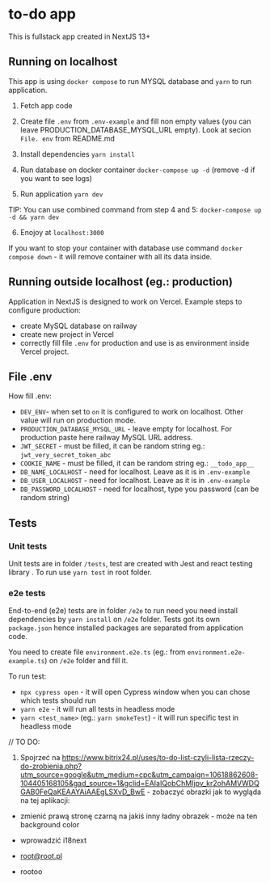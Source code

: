 # to-do app
This is fullstack app created in NextJS 13+

## Running on localhost
This app is using `docker compose` to run MYSQL database and `yarn` to run application.

1. Fetch app code

2. Create file `.env` from `.env-example` and fill non empty values (you can leave PRODUCTION_DATABASE_MYSQL_URL empty). Look at secion `File. env` from README.md

3. Install dependencies `yarn install`

4. Run database on docker container `docker-compose up -d` (remove -d if you want to see logs)

5. Run application `yarn dev`

TIP: You can use combined command from step 4 and 5: `docker-compose up -d && yarn dev`

6. Enojoy at `localhost:3000`

If you want to stop your container with database use command `docker compose down` - it will remove container with all its data inside.

## Running outside localhost (eg.: production)
Application in NextJS is designed to work on Vercel. Example steps to configure production:
- create MySQL database on railway
- create new project in Vercel
- correctly fill file `.env` for production and use is as environment inside Vercel project.

## File .env
How fill .env:

- `DEV_ENV`- when set to `on` it is configured to work on localhost. Other value will run on production mode.
- `PRODUCTION_DATABASE_MYSQL_URL` - leave empty for localhost. For production paste here railway MySQL URL address.
- `JWT_SECRET` - must be filled, it can be random string eg.: `jwt_very_secret_token_abc`
- `COOKIE_NAME` - must be filled, it can be random string eg.: `__todo_app__`
- `DB_NAME_LOCALHOST` - need for localhost. Leave as it is in `.env-example`
- `DB_USER_LOCALHOST` - need for localhost. Leave as it is in `.env-example`
- `DB_PASSWORD_LOCALHOST` - need for localhost, type you password (can be random string)

## Tests

### Unit tests
Unit tests are in folder `/tests`, test are created with Jest and react testing library .
To run use `yarn test` in root folder.

### e2e tests
End-to-end (e2e) tests are in folder `/e2e` to run need you need install dependencies by `yarn install` on `/e2e` folder.
Tests got its own `package.json` hence installed packages are separated from application code.

You need to create file `environment.e2e.ts` (eg.: from `environment.e2e-example.ts`) on `/e2e` folder and fill it.

To run test:
- `npx cypress open` - it will open Cypress window when you can chose which tests should run
- `yarn e2e` - it will run all tests in headless mode
- `yarn <test_name>` (eg.: `yarn smokeTest`) - it will run specific test in headless mode


// TO DO:
1. Spojrzeć na https://www.bitrix24.pl/uses/to-do-list-czyli-lista-rzeczy-do-zrobienia.php?utm_source=google&utm_medium=cpc&utm_campaign=10618862608-104405168105&gad_source=1&gclid=EAIaIQobChMIjpv_kr2ohAMVWDQGAB0FeQaKEAAYAiAAEgLSXvD_BwE - zobaczyć obrazki jak to wygląda na tej aplikacji:
- zmienić prawą stronę czarną na jakiś inny ładny obrazek - może na ten background color
- wprowadzić i18next

- root@root.pl
- rootoo